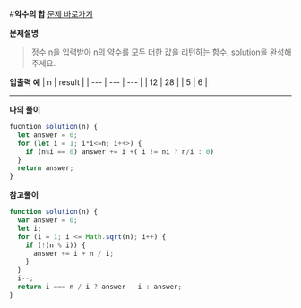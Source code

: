 #**약수의 합**
[문제 바로가기](https://school.programmers.co.kr/learn/courses/30/lessons/12928)

**문제설명**

> 정수 n을 입력받아 n의 약수를 모두 더한 값을 리턴하는 함수, solution을 완성해주세요.

**입출력 예**
| n | result |
| --- | --- | --- |
| 12 | 28 |
| 5 | 6 |

---

**나의 풀이**

```javascript
fucntion solution(n) {
  let answer = 0;
  for (let i = 1; i*i<=n; i++>) {
    if (n%i == 0) answer += i +( i != ni ? n/i : 0)
  }
  return answer;
}
```

**참고풀이**

```javascript
function solution(n) {
  var answer = 0;
  let i;
  for (i = 1; i <= Math.sqrt(n); i++) {
    if (!(n % i)) {
      answer += i + n / i;
    }
  }
  i--;
  return i === n / i ? answer - i : answer;
}
```

